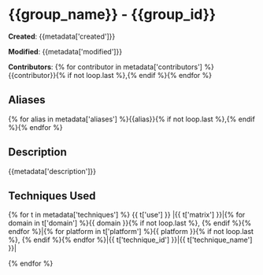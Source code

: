 # {{group_name}} - {{group_id}}

**Created**: {{metadata['created']}}

**Modified**: {{metadata['modified']}}

**Contributors**: {% for contributor in metadata['contributors'] %}{{contributor}}{% if not loop.last %},{% endif %}{% endfor %}

## Aliases

{% for alias in metadata['aliases'] %}{{alias}}{% if not loop.last %},{% endif %}{% endfor %}

## Description

{{metadata['description']}}

## Techniques Used

{% for t in metadata['techniques'] %}
{{ t['use'] }}
|{{ t['matrix'] }}|{% for domain in t['domain'] %}{{ domain }}{% if not loop.last %}, {% endif %}{% endfor %}|{% for platform in t['platform'] %}{{ platform }}{% if not loop.last %}, {% endif %}{% endfor %}|{{ t['technique_id'] }}|{{ t['technique_name'] }}|

{% endfor %}
